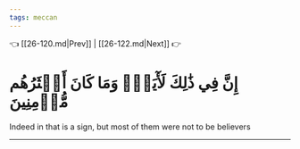```yaml
---
tags: meccan
---
```


👈 [[26-120.md|Prev]] | [[26-122.md|Next]] 👉

# إِنَّ فِي ذَٰلِكَ لَأٓيَةٗۖ وَمَا كَانَ أَكۡثَرُهُم مُّؤۡمِنِينَ

Indeed in that is a sign, but most of them were not to be believers

---

